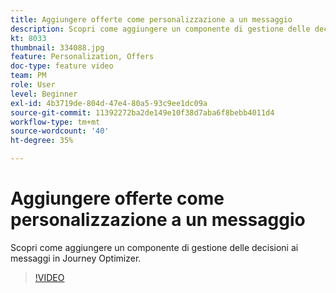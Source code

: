 ```yaml
---
title: Aggiungere offerte come personalizzazione a un messaggio
description: Scopri come aggiungere un componente di gestione delle decisioni ai messaggi in Journey Optimizer.
kt: 8033
thumbnail: 334088.jpg
feature: Personalization, Offers
doc-type: feature video
team: PM
role: User
level: Beginner
exl-id: 4b3719de-804d-47e4-80a5-93c9ee1dc09a
source-git-commit: 11392272ba2de149e10f38d7aba6f8bebb4011d4
workflow-type: tm+mt
source-wordcount: '40'
ht-degree: 35%

---
```


# Aggiungere offerte come personalizzazione a un messaggio

Scopri come aggiungere un componente di gestione delle decisioni ai messaggi in Journey Optimizer.

>[!VIDEO](https://video.tv.adobe.com/v/334088?quality=12)
